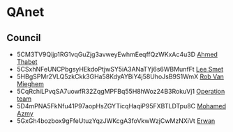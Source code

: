 # QAnet

## Council

- 5CM3TV9Qijp1RG1vqGuZjg3avweyEwhmEeqffQzWKxAc4u3D
  [Ahmed Thabet](../../../team/ahmed_thabet.md)
- 5CSxhNFeUNCPbgsyHEkdoPtjwSY5iA3ANaTYj6s6WBMunfFt
  [Lee Smet](../../../team/lee.md)
- 5HBgSPMr2VLQ5zkCkk3GHa58KdyAYBiY4j58UhoJsB9S1WmX
  [Rob Van Mieghem](../../..wiki/team/vmieghemr.md)
- 5CqRchiLPvqSA7uowfR32ZqgMPFBq55H8hWoz24B3RokuVj1
  [Operation team](../../../team/samir_hosny.md)
- 5D4mPNA5FkNfu41P97aopHsZGYTicqHaqiP95FXBTLDTpu8C
  [Mohamed Azmy]((../../../team/azmy.md))
- 5GxGh4bozbox9gFfeUtuzYqzJWKcgA3foVkwWzjCwMzNXiVt
  [Erwan]((../../../team/erwan.md))
